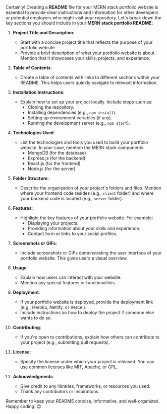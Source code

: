 Certainly! Creating a **README** file for your MERN stack portfolio website is essential to provide clear instructions and information for other developers or potential employers who might visit your repository. Let's break down the key sections you should include in your **MERN stack portfolio README**:

1. **Project Title and Description**:
   - Start with a concise project title that reflects the purpose of your portfolio website.
   - Provide a brief description of what your portfolio website is about. Mention that it showcases your skills, projects, and experience.

2. **Table of Contents**:
   - Create a table of contents with links to different sections within your README. This helps users quickly navigate to relevant information.

3. **Installation Instructions**:
   - Explain how to set up your project locally. Include steps such as:
     - Cloning the repository.
     - Installing dependencies (e.g., `npm install`).
     - Setting up environment variables (if any).
     - Running the development server (e.g., `npm start`).

4. **Technologies Used**:
   - List the technologies and tools you used to build your portfolio website. In your case, mention the MERN stack components:
     - MongoDB (for the database)
     - Express.js (for the backend)
     - React.js (for the frontend)
     - Node.js (for the server)

5. **Folder Structure**:
   - Describe the organization of your project's folders and files. Mention where your frontend code resides (e.g., `client` folder) and where your backend code is located (e.g., `server` folder).

6. **Features**:
   - Highlight the key features of your portfolio website. For example:
     - Displaying your projects.
     - Providing information about your skills and experience.
     - Contact form or links to your social profiles.

7. **Screenshots or GIFs**:
   - Include screenshots or GIFs demonstrating the user interface of your portfolio website. This gives users a visual overview.

8. **Usage**:
   - Explain how users can interact with your website.
   - Mention any special features or functionalities.

9. **Deployment**:
   - If your portfolio website is deployed, provide the deployment link (e.g., Heroku, Netlify, or Vercel).
   - Include instructions on how to deploy the project if someone else wants to do so.

10. **Contributing**:
    - If you're open to contributions, explain how others can contribute to your project (e.g., submitting pull requests).

11. **License**:
    - Specify the license under which your project is released. You can use common licenses like MIT, Apache, or GPL.

12. **Acknowledgments**:
    - Give credit to any libraries, frameworks, or resources you used.
    - Thank any contributors or inspirations.

Remember to keep your README concise, informative, and well-organized. Happy coding! 😊

